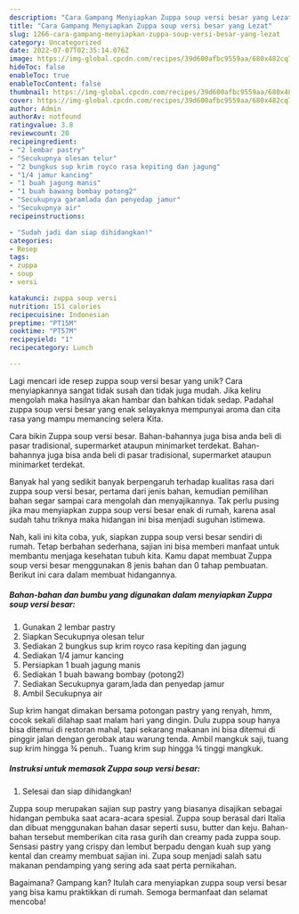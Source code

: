 ```yaml
---
description: "Cara Gampang Menyiapkan Zuppa soup versi besar yang Lezat"
title: "Cara Gampang Menyiapkan Zuppa soup versi besar yang Lezat"
slug: 1266-cara-gampang-menyiapkan-zuppa-soup-versi-besar-yang-lezat
category: Uncategorized
date: 2022-07-07T02:35:14.076Z
image: https://img-global.cpcdn.com/recipes/39d600afbc9559aa/680x482cq70/zuppa-soup-versi-besar-foto-resep-utama.jpg
hideToc: false
enableToc: true
enableTocContent: false
thumbnail: https://img-global.cpcdn.com/recipes/39d600afbc9559aa/680x482cq70/zuppa-soup-versi-besar-foto-resep-utama.jpg
cover: https://img-global.cpcdn.com/recipes/39d600afbc9559aa/680x482cq70/zuppa-soup-versi-besar-foto-resep-utama.jpg
author: Admin
authorAv: notfound
ratingvalue: 3.8
reviewcount: 20
recipeingredient:
- "2 lembar pastry"
- "Secukupnya olesan telur"
- "2 bungkus sup krim royco rasa kepiting dan jagung"
- "1/4 jamur kancing"
- "1 buah jagung manis"
- "1 buah bawang bombay potong2"
- "Secukupnya garamlada dan penyedap jamur"
- "Secukupnya air"
recipeinstructions:

- "Sudah jadi dan siap dihidangkan!"
categories:
- Resep
tags:
- zuppa
- soup
- versi

katakunci: zuppa soup versi 
nutrition: 151 calories
recipecuisine: Indonesian
preptime: "PT15M"
cooktime: "PT57M"
recipeyield: "1"
recipecategory: Lunch

---
```





Lagi mencari ide resep zuppa soup versi besar yang unik? Cara menyiapkannya sangat tidak susah dan tidak juga mudah. Jika keliru mengolah maka hasilnya akan hambar dan bahkan tidak sedap. Padahal zuppa soup versi besar yang enak selayaknya mempunyai aroma dan cita rasa yang mampu memancing selera Kita.





Cara bikin Zuppa soup versi besar. Bahan-bahannya juga bisa anda beli di pasar tradisional, supermarket ataupun minimarket terdekat. Bahan-bahannya juga bisa anda beli di pasar tradisional, supermarket ataupun minimarket terdekat.

Banyak hal yang sedikit banyak berpengaruh terhadap kualitas rasa dari zuppa soup versi besar, pertama dari jenis bahan, kemudian pemilihan bahan segar sampai cara mengolah dan menyajikannya. Tak perlu pusing jika mau menyiapkan zuppa soup versi besar enak di rumah, karena asal sudah tahu triknya maka hidangan ini bisa menjadi suguhan istimewa.






Nah, kali ini kita coba, yuk, siapkan zuppa soup versi besar sendiri di rumah. Tetap berbahan sederhana, sajian ini bisa memberi manfaat untuk membantu menjaga kesehatan tubuh kita. Kamu dapat membuat Zuppa soup versi besar menggunakan 8 jenis bahan dan 0 tahap pembuatan. Berikut ini cara dalam membuat hidangannya.

<!--inarticleads1-->

##### Bahan-bahan dan bumbu yang digunakan dalam menyiapkan Zuppa soup versi besar:

1. Gunakan 2 lembar pastry
1. Siapkan Secukupnya olesan telur
1. Sediakan 2 bungkus sup krim royco rasa kepiting dan jagung
1. Sediakan 1/4 jamur kancing
1. Persiapkan 1 buah jagung manis
1. Sediakan 1 buah bawang bombay (potong2)
1. Sediakan Secukupnya garam,lada dan penyedap jamur
1. Ambil Secukupnya air


Sup krim hangat dimakan bersama potongan pastry yang renyah, hmm, cocok sekali dilahap saat malam hari yang dingin. Dulu zuppa soup hanya bisa ditemui di restoran mahal, tapi sekarang makanan ini bisa ditemui di pinggir jalan dengan gerobak atau warung tenda. Ambil mangkuk saji, tuang sup krim hingga ¾ penuh.. Tuang krim sup hingga ¾ tinggi mangkuk. 

<!--inarticleads2-->

##### Instruksi untuk memasak Zuppa soup versi besar:


1. Selesai dan siap dihidangkan!

Zuppa soup merupakan sajian sup pastry yang biasanya disajikan sebagai hidangan pembuka saat acara-acara spesial. Zuppa soup berasal dari Italia dan dibuat menggunakan bahan dasar seperti susu, butter dan keju. Bahan-bahan tersebut memberikan cita rasa gurih dan creamy pada zuppa soup. Sensasi pastry yang crispy dan lembut berpadu dengan kuah sup yang kental dan creamy membuat sajian ini. Zupa soup menjadi salah satu makanan pendamping yang sering ada saat perta pernikahan. 

Bagaimana? Gampang kan? Itulah cara menyiapkan zuppa soup versi besar yang bisa kamu praktikkan di rumah. Semoga bermanfaat dan selamat mencoba!
